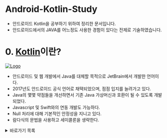 # Android-Kotlin-Study

- 안드로이드 Kotlin을 공부하기 위하여 정리한 문서입니다.
- 안드로이드에서의 JAVA를 어느정도 사용한 경험이 있다는 전제로 기술하였습니다.

# 0. [Kotlin](https://kotlinlang.org/)이란?

[![Logo](https://user-images.githubusercontent.com/79628706/202858867-8c5e189f-07f6-43a4-8003-529fd0b1a758.png)](https://github.com/JetBrains/kotlin)

- 안드로이드 및 웹 개발에서 Java를 대체할 목적으로 JetBrain에서 개발한 언어이다.
- 2017년도 안드로이드 공식 언어로 채택되었으며, 점점 입지를 늘려가고 있다.
- Java의 몇몇 약점들을 개선하면서 기존 Java 가상머신과 호환이 될 수 있도록 개발되었다.
- Javascript 및 Swift와의 연동 개발도 가능하다.
- Null 처리에 대해 기본적인 안정성을 지니고 있다.
- 람다식의 문법을 사용하고 세미콜론을 생략한다.

<details>
<summary>바로가기 목록</summary>
<div markdown="1">
<ol>
<li><a href="https://github.com/Seung72/Kotlin_Study/blob/main/contents/%EB%AC%B8%EB%B2%95.md">문법</a></li>
<li><a href="https://github.com/Seung72/Kotlin_Study/blob/main/contents/viewBinding.md">ViewBinding</a></li>
<li><a href="https://github.com/Seung72/Kotlin_Study/blob/main/contents/TextView.md">TextView</a></li>
<li><a href="https://github.com/Seung72/Kotlin_Study/blob/main/contents/EditText%26Button.md">EditText & Button</a></li>
<li><a href="https://github.com/Seung72/Kotlin_Study/blob/main/contents/Intent.md">Intent</a></li>
<li><a href="https://github.com/Seung72/Kotlin_Study/blob/main/contents/ImageView%26Toast.md">ImageView & Toast</a></li>
<li><a href="https://github.com/Seung72/Kotlin_Study/blob/main/contents/ListView.md">ListView</a></li>
<li><a href="https://github.com/Seung72/Kotlin_Study/blob/main/contents/NavigationView.md">NavigationView</a></li>
<li><a href="https://github.com/Seung72/Kotlin_Study/blob/main/contents/SharedPreferences.md">SharedPreferences</a></li>
<li><a href="https://github.com/Seung72/Kotlin_Study/blob/main/contents/WebView.md">WebView</a></li>
<li><a href="https://github.com/Seung72/Kotlin_Study/blob/main/contents/RecyclerView.md">RecyclerView</a></li>
<li><a href="">Fragment</a></li>
</ol>
</div>
</details>
